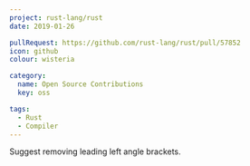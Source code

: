 ```yaml
---
project: rust-lang/rust
date: 2019-01-26

pullRequest: https://github.com/rust-lang/rust/pull/57852
icon: github
colour: wisteria

category:
  name: Open Source Contributions
  key: oss

tags:
  - Rust
  - Compiler
---
```

Suggest removing leading left angle brackets.
